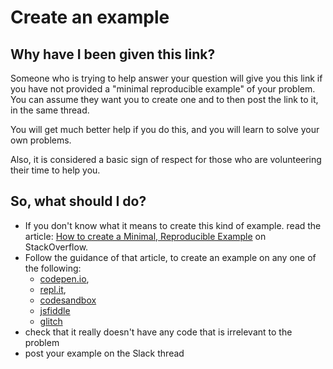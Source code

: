 # Create an example

## Why have I been given this link?

Someone who is trying to help answer your question will give you this link if you have not provided a "minimal reproducible example" of your problem.\
You can assume they want you to create one and to then post the link to it, in the same thread.

You will get much better help if you do this, and you will learn to solve your own problems.

Also, it is considered a basic sign of respect for those who are volunteering their time to help you.

## So, what should I do?

* If you don't know what it means to create this kind of example. read the article: [How to create a Minimal, Reproducible Example](https://stackoverflow.com/help/minimal-reproducible-example) on StackOverflow.
* Follow the guidance of that article, to create an example on any one of the following:&#x20;
  * [codepen.io](https://codepen.io/pen/),&#x20;
  * [repl.it](https://repl.it/),&#x20;
  * [codesandbox](https://codesandbox.io/)
  * [jsfiddle](https://jsfiddle.net/)
  * [glitch](https://glitch.com/)
* check that it really doesn't have any code that is irrelevant to the problem
* post your example on the Slack thread
